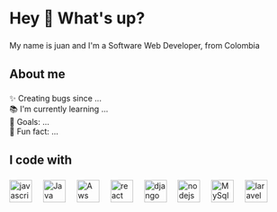 <h1 align="left">Hey 👋 What's up?</h1>

###

<p align="left">My name is juan and I'm a Software Web Developer, from Colombia</p>

###

<h2 align="left">About me</h2>

###

<p align="left">✨ Creating bugs since ...<br>📚 I'm currently learning ...<br>🎯 Goals: ...<br>🎲 Fun fact: ...</p>

###

<h2 align="left">I code with</h2>

###

<div align="left">
  <img src="https://cdn.jsdelivr.net/gh/devicons/devicon/icons/javascript/javascript-original.svg" height="40" alt="javascript logo"  />
  <img width="12" />
  <img src="https://cdn.jsdelivr.net/gh/devicons/devicon@v2.16.0/icons/java/java-original.svg" height="40" alt="Java logo"  />
  <img width="12" />
  <img src="https://cdn.jsdelivr.net/gh/devicons/devicon@v2.16.0/icons/amazonwebservices/amazonwebservices-original-wordmark.svg" height="40" alt="Aws logo"  />
  <img width="12" />
  <img src="https://cdn.jsdelivr.net/gh/devicons/devicon/icons/react/react-original.svg" height="40" alt="react logo"  />
  <img width="12" />
  <img src="https://cdn.jsdelivr.net/gh/devicons/devicon@v2.16.0/icons/django/django-plain-wordmark.svg" height="40" alt="django logo"  />
  <img width="12" />
  <img src="https://cdn.jsdelivr.net/gh/devicons/devicon/icons/nodejs/nodejs-original.svg" height="40" alt="nodejs logo"  />
  <img width="12" />
  <img src="https://cdn.jsdelivr.net/gh/devicons/devicon@v2.16.0/icons/mysql/mysql-original.svg" height="40" alt="MySql logo"  />
  <img width="12" />
  <img src="https://cdn.jsdelivr.net/gh/devicons/devicon@v2.16.0/icons/laravel/laravel-original.svg" height="40" alt="laravel logo"  />
  <img width="12" />
</div>

###
